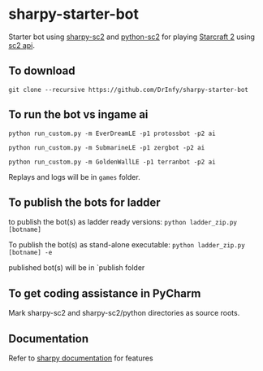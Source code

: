 # sharpy-starter-bot
Starter bot using  [sharpy-sc2](https://github.com/DrInfy/sharpy-sc2/wiki) and [python-sc2](https://github.com/BurnySc2/python-sc2) for playing [Starcraft 2](https://starcraft2.com/en-us/) using [sc2 api](https://github.com/Blizzard/s2client-api).

## To download
`git clone --recursive https://github.com/DrInfy/sharpy-starter-bot`

## To run the bot vs ingame ai
`python run_custom.py -m EverDreamLE -p1 protossbot -p2 ai`

`python run_custom.py -m SubmarineLE -p1 zergbot -p2 ai`

`python run_custom.py -m GoldenWallLE -p1 terranbot -p2 ai`

Replays and logs will be in `games` folder.

## To publish the bots for ladder
to publish the bot(s) as ladder ready versions:
`python ladder_zip.py [botname]`

To publish the bot(s) as stand-alone executable:
`python ladder_zip.py [botname] -e`

published bot(s) will be in `publish folder

## To get coding assistance in PyCharm
Mark sharpy-sc2 and sharpy-sc2/python directories as source roots.

## Documentation 
Refer to [sharpy documentation](https://github.com/DrInfy/sharpy-sc2/wiki) for features
